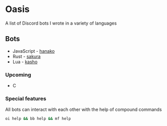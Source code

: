 # Oasis
A list of Discord bots I wrote in a variety of languages

## Bots
+ JavaScript - [hanako](https://github.com/shotgunck/hanako)
+ Rust - [sakura](https://github.com/shotgunck/sakura)
+ Lua - [kasho](https://github.com/shotgunck/kasho)

### Upcoming
+ C

### Special features
All bots can interact with each other with the help of compound commands
```bash
oi help && bb help && mf help
```
